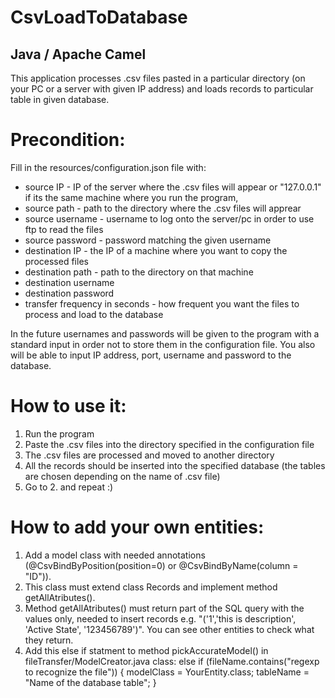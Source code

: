 # CsvLoadToDatabase

## Java / Apache Camel

This application processes .csv files pasted in a particular directory (on your PC or a server with given IP address) and loads records to particular table in given database.

# Precondition:

Fill in the resources/configuration.json file with:
- source IP - IP of the server where the .csv files will appear or "127.0.0.1" if its the same machine where you run the program,
- source path - path to the directory where the .csv files will apprear
- source username - username to log onto the server/pc in order to use ftp to read the files
- source password - password matching the given username 
- destination IP - the IP of a machine where you want to copy the processed files
- destination path - path to the directory on that machine
- destination username
- destination password
- transfer frequency in seconds - how frequent you want the files to process and load to the database

In the future usernames and passwords will be given to the program with a standard input in order not to store them in the configuration file. You also will be able to input IP address, port, username and password to the database.

# How to use it:
1. Run the program
2. Paste the .csv files into the directory specified in the configuration file
3. The .csv files are processed and moved to another directory
4. All the records should be inserted into the specified database (the tables are chosen depending on the name of .csv file)
5. Go to 2. and repeat :)

# How to add your own entities:
1. Add a model class with needed annotations (@CsvBindByPosition(position=0) or  @CsvBindByName(column = "ID")).
2. This class must extend class Records and implement method getAllAtributes().
3. Method getAllAtributes() must return part of the SQL query with the values only, needed to insert records e.g. "('1','this is description', 'Active State', '123456789')". You can see other entities to check what they return.
4. Add this else if statment to method pickAccurateModel() in fileTransfer/ModelCreator.java class:
   else if (fileName.contains("regexp to recognize the file")) {
            modelClass = YourEntity.class;
            tableName = "Name of the database table";
   }
